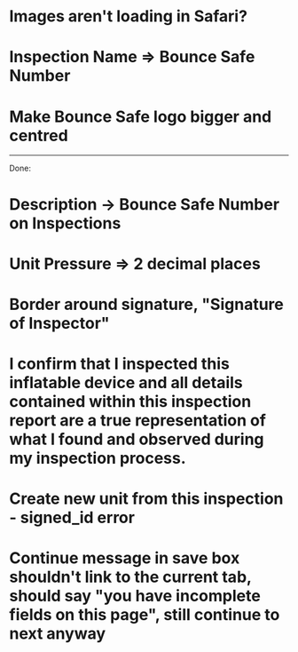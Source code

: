 # Images aren't loading in Safari?

# Inspection Name => Bounce Safe Number

# Make Bounce Safe logo bigger and centred

---

Done:

# Description -> Bounce Safe Number on Inspections

# Unit Pressure => 2 decimal places

# Border around signature, "Signature of Inspector"

# I confirm that I inspected this inflatable device and all details contained within this inspection report are a true representation of what I found and observed during my inspection process.

# Create new unit from this inspection - signed_id error

# Continue message in save box shouldn't link to the current tab, should say "you have incomplete fields on this page", still continue to next anyway
